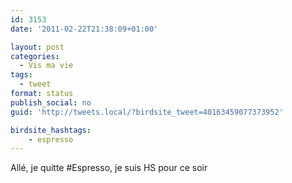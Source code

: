 ```yaml
---
id: 3153
date: '2011-02-22T21:38:09+01:00'

layout: post
categories:
  - Vis ma vie
tags:
  - tweet
format: status
publish_social: no
guid: 'http://tweets.local/?birdsite_tweet=40163459077373952'

birdsite_hashtags:
    - espresso
---
```


Allé, je quitte #Espresso, je suis HS pour ce soir